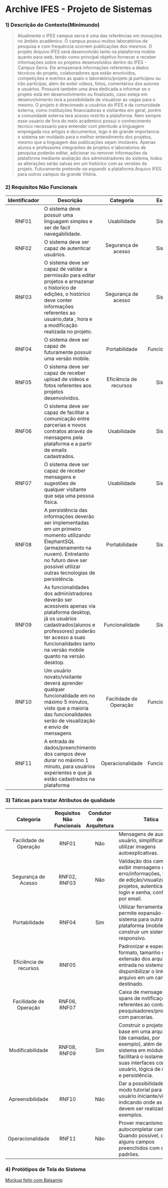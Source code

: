 # Archive IFES - Projeto de Sistemas

### 1) Descrição do Contexto(Minimundo)
> Atualmente o IFES campus serra é uma das referências em inovações no âmbito acadêmico. O campus possui muitos laboratórios de pesquisa e com frequência ocorrem publicações dos mesmos. O projeto Arquivo IFES será desenvolvido tanto na plataforma mobile quanto para web, tendo como principal objetivo fornecer e receber informações sobre os projetos desenvolvidos dentro do IFES - Campus Serra. Ele armazenará informações referentes a dados técnicos do projeto, colaboradores que estão envolvidos, competições e eventos as quais o laboratório/projeto já participou ou irão participar, além de exibir vídeos, fotos, comentários dos autores e usuários. Possuirá também uma área dedicada a informar se o projeto está em desenvolvimento ou finalizado, caso esteja em desenvolvimento terá a possibilidade de visualizar as vagas para o mesmo. O projeto é direcionado a usuários do IFES e da comunidade externa, como instituições financiadoras e visitantes em geral, porém a comunidade externa terá acesso restrito a plataforma. Nem sempre esse usuario de fora do meio academico possui o conhecimento tecnico necessario para entender com plenitude a linguagem empregada nos artigos e documentos, logo é de grande importancia o sistema ser moldado para o melhor entendimento dos projetos, mesmo que a linguagem das publicações sejam imutaveis. Apenas alunos e professores integrantes de projetos e laboratorios de pesquisa poderão editar, adicionar ou remover informações da plataforma mediante avaliação dos administradores do sistema, todos as alterações serão salvas em um histórico com as versões do projeto. Futuramente pretende-se expandir a plataforma Arquivo IFES para outros campus da grande Vitória.

### 2) Requisitos Não Funcionais

Identificador | Descrição | Categoria | Escopo 
:---------: | ---------- | :---------: | :---------: |
RNF01 |O sistema deve possuir uma linguagem simples e ser de facil navegabilidade.        |Usabilidade| Sistema|
RNF02 |O sistema deve ser capaz de autenticar usuários.                                   |Segurança de acesso |Sistema|
RNF03 |O sistema deve ser capaz de validar a permissão para editar projetos e armazenar o historico de edições, o histórico deve conter informações referentes ao usuário,data , hora e a modificação realizada no projeto. |Segurança de acesso |Sistema|
RNF04 |O sistema deve ser capaz de futuramente possuir uma versão mobile.                 |Portabilidade|Funcionalidade|
RNF05 |O sistema deve ser capaz de receber upload de videos e fotos referentes aos projetos desenvolvidos.  |Eficiência de recursos|Sistema |
RNF06 |O sistema deve ser capaz de facilitar a comunicação entre parcerias e novos contratos atravéz de mensagens pela plataforma e a partir de emails cadastrados.     |Usabilidade|Sistema| 
RNF07 |O sistema deve ser capaz de receber mensagens e sugestões de qualquer visitante que seja uma pessoa fisica.           |Usabilidade|Sistema|
RNF08 |A persistência das informações deverão ser implementadas em um primeiro momento utilizando ElephantSQL (armazenamento na nuvem). Entretanto no futuro deve ser possível utilizar outras tecnologias de persistência.| Portabilidade | Sistema  |
RNF09 |As funcionalidades dos administradores deverão ser acessiveis apenas via plataforma desktop, já os usuários cadastrados(alunos e professores) poderão ter acesso a suas funcionalidades tanto na versão mobile quanto na versão desktop.| Funcionalidade | Sistema |
RNF10 | Um usuário novato/visitante deverá aprender qualquer funcionalidade em no máximo 5 minutos, visto que a maioria das funcionalidades serão de visualização e envio de mensagens|    Facilidade de Operação   |   Funcionalidade    |
RNF11 | A entrada de dados/preenchimento dos campos deve durar no máximo 1 minuto, para usuários experientes e que já estão cadastrados na plataforma|   Operacionalidade    |   Funcionalidade   | 


### 3) Táticas para tratar Atributos de qualidade

Categoria | Requisitos Não Funcionais | Condutor de Arquitetura | Tática  
:---------: | :----------: | :---------: | --------- |
Facilidade de Operação |   RNF01      |     Não      |Mensagens de auxilio ao usuário, simplificar textos e utilizar imagens autoexplicativas.             |
Segurança de Acesso | RNF02, RNF03  |  Não  |Validação dos campos, exibir mensagens de erro/informações, histórico de edição/visualização dos projetos, autenticação por login e senha, confirmação por email.          |
   Portabilidade   |    RNF04      |   Sim   |Utilizar ferramenta que permite expansão do sistema para outra plataforma (mobile), construir um sistema responsivo.           |
 Eficiência de recursos |    RNF05      |           |Padronizar e especificar formato, tamanho e extensão dos arquivos de entrada no sistema. Ou disponibilizar o link do arquivo em um campo destinado.|
Facilidade de Operação |   RNF06, RNF07   |           |Caixa de mensagens e spans de notificações referentes ao contato entre pesquisadores/professores com parcerias.|
Modificabilidade | RNF08, RNF09 |     Sim    | Construir o projeto com base em uma arquitetura (de camadas, por exemplo), além de dividir o sistema em módulos, o que facilitará o isolamento de suas interfaces com usuário, lógica de negócio e persistência.|
 Apreensibilidade |   RNF10    |   Não   | Dar a possibilidade de um modo tutorial para o usuário iniciante/visitante, indicando onde as ações devem ser realizadas e exemplos.|
 Operacionalidade |   RNF11    | Não   | Prover mecanismos para autocompletar campos. Quando possível, deixar alguns campos preenchidos com dados padrões.|



          
### 4) Protótipos de Tela do Sistema

[Mockup feito com Balsamiq](/ArquivoIfes_Prototipo.pdf)
